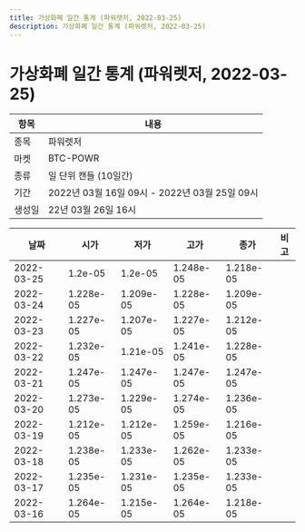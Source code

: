 ```yaml
---
title: 가상화폐 일간 통계 (파워렛저, 2022-03-25)
description: 가상화폐 일간 통계 (파워렛저, 2022-03-25)
---
```


가상화폐 일간 통계 (파워렛저, 2022-03-25)
===

|항목|내용|
|--|--|
|종목|파워렛저|
|마켓|BTC-POWR|
|종류|일 단위 캔들 (10일간)|
|기간|2022년 03월 16일 09시 - 2022년 03월 25일 09시|
|생성일|22년 03월 26일 16시|


|날짜|시가|저가|고가|종가|비고|
|--|--|--|--|--|--|
|2022-03-25|1.2e-05|1.2e-05|1.248e-05|1.218e-05|    |
|2022-03-24|1.228e-05|1.209e-05|1.228e-05|1.209e-05|    |
|2022-03-23|1.227e-05|1.207e-05|1.227e-05|1.212e-05|    |
|2022-03-22|1.232e-05|1.21e-05|1.241e-05|1.228e-05|    |
|2022-03-21|1.247e-05|1.247e-05|1.247e-05|1.247e-05|    |
|2022-03-20|1.273e-05|1.229e-05|1.274e-05|1.236e-05|    |
|2022-03-19|1.212e-05|1.212e-05|1.259e-05|1.216e-05|    |
|2022-03-18|1.238e-05|1.233e-05|1.262e-05|1.233e-05|    |
|2022-03-17|1.235e-05|1.231e-05|1.235e-05|1.233e-05|    |
|2022-03-16|1.264e-05|1.215e-05|1.264e-05|1.218e-05|    |
